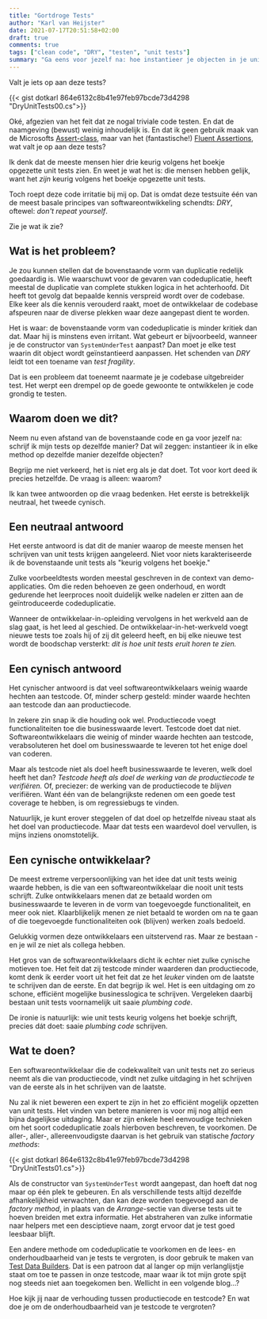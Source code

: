```yaml
---
title: "Gortdroge Tests"
author: "Karl van Heijster"
date: 2021-07-17T20:51:58+02:00
draft: true
comments: true
tags: ["clean code", "DRY", "testen", "unit tests"]
summary: "Ga eens voor jezelf na: hoe instantieer je objecten in je unit tests? Introduceer je veel codeduplicatie over tests heen? Wat zegt dit over je houding tegenover testcode? Is die houding hetzelfde als die tegenover productiecode?"
---
```


Valt je iets op aan deze tests?


{{< gist dotkarl 864e6132c8b41e97feb97bcde73d4298 "DryUnitTests00.cs">}}


Oké, afgezien van het feit dat ze nogal triviale code testen. En dat de naamgeving (bewust) weinig inhoudelijk is. En dat ik geen gebruik maak van de Microsofts [Assert-class](https://docs.microsoft.com/en-us/dotnet/api/microsoft.visualstudio.testtools.unittesting.assert?view=visualstudiosdk-2019), maar van het (fantastische!) [Fluent Assertions](https://fluentassertions.com/), wat valt je op aan deze tests?


Ik denk dat de meeste mensen hier drie keurig volgens het boekje opgezette unit tests zien. En weet je wat het is: die mensen hebben gelijk, want het *zijn* keurig volgens het boekje opgezette unit tests.


Toch roept deze code irritatie bij mij op. Dat is omdat deze testsuite één van de meest basale principes van softwareontwikkeling schendts: *DRY*, oftewel: *don't repeat yourself*.


Zie je wat ik zie?


## Wat is het probleem?


Je zou kunnen stellen dat de bovenstaande vorm van duplicatie redelijk goedaardig is. Wie waarschuwt voor de gevaren van codeduplicatie, heeft meestal de duplicatie van complete stukken logica in het achterhoofd. Dit heeft tot gevolg dat bepaalde kennis verspreid wordt over de codebase. Elke keer als die kennis verouderd raakt, moet de ontwikkelaar de codebase afspeuren naar de diverse plekken waar deze aangepast dient te worden.


Het is waar: de bovenstaande vorm van codeduplicatie is minder kritiek dan dat. Maar hij is minstens even irritant. Wat gebeurt er bijvoorbeeld, wanneer je de constructor van `SystemUnderTest` aanpast? Dan moet je elke test waarin dit object wordt geïnstantieerd aanpassen. Het schenden van *DRY* leidt tot een toename van *test fragility*.


Dat is een probleem dat toeneemt naarmate je je codebase uitgebreider test. Het werpt een drempel op de goede gewoonte te ontwikkelen je code grondig te testen.


## Waarom doen we dit?


Neem nu even afstand van de bovenstaande code en ga voor jezelf na: schrijf ik mijn tests op dezelfde manier? Dat wil zeggen: instantieer ik in elke method op dezelfde manier dezelfde objecten? 


Begrijp me niet verkeerd, het is niet erg als je dat doet. Tot voor kort deed ik precies hetzelfde. De vraag is alleen: waarom?


Ik kan twee antwoorden op die vraag bedenken. Het eerste is betrekkelijk neutraal, het tweede cynisch. 


## Een neutraal antwoord


Het eerste antwoord is dat dit de manier waarop de meeste mensen het schrijven van unit tests krijgen aangeleerd. Niet voor niets karakteriseerde ik de bovenstaande unit tests als "keurig volgens het boekje." 


Zulke voorbeeldtests worden meestal geschreven in de context van demo-applicaties. Om die reden behoeven ze geen onderhoud, en wordt gedurende het leerproces nooit duidelijk welke nadelen er zitten aan de geïntroduceerde codeduplicatie. 


Wanneer de ontwikkelaar-in-opleiding vervolgens in het werkveld aan de slag gaat, is het leed al geschied. De ontwikkelaar-in-het-werkveld voegt nieuwe tests toe zoals hij of zij dit geleerd heeft, en bij elke nieuwe test wordt de boodschap versterkt: *dit is hoe unit tests eruit horen te zien.*


## Een cynisch antwoord


Het cynischer antwoord is dat veel softwareontwikkelaars weinig waarde hechten aan testcode. Of, minder scherp gesteld: minder waarde hechten aan testcode dan aan productiecode.


In zekere zin snap ik die houding ook wel. Productiecode voegt functionaliteiten toe die businesswaarde levert. Testcode doet dat niet. Softwareontwikkelaars die weinig of minder waarde hechten aan testcode, verabsoluteren het doel om businesswaarde te leveren tot het enige doel van coderen.


Maar als testcode niet als doel heeft businesswaarde te leveren, welk doel heeft het dan? *Testcode heeft als doel de werking van de productiecode te verifiëren.* Of, preciezer: de werking van de productiecode te *blijven* verifiëren. Want één van de belangrijkste redenen om een goede test coverage te hebben, is om regressiebugs te vinden. 


Natuurlijk, je kunt erover steggelen of dat doel op hetzelfde niveau staat als het doel van productiecode. Maar dat tests een waardevol doel vervullen, is mijns inziens onomstotelijk.


## Een cynische ontwikkelaar?


De meest extreme verpersoonlijking van het idee dat unit tests weinig waarde hebben, is die van een softwareontwikkelaar die nooit unit tests schrijft. Zulke ontwikkelaars menen dat ze betaald worden om businesswaarde te leveren in de vorm van toegevoegde functionaliteit, en meer ook niet. Klaarblijkelijk menen ze niet betaald te worden om na te gaan of die toegevoegde functionaliteiten ook (blijven) werken zoals bedoeld.


Gelukkig vormen deze ontwikkelaars een uitstervend ras. Maar ze bestaan - en je wil ze niet als collega hebben.


Het gros van de softwareontwikkelaars dicht ik echter niet zulke cynische motieven toe. Het feit dat zij testcode minder waarderen dan productiecode, komt denk ik eerder voort uit het feit dat ze het *leuker* vinden om de laatste te schrijven dan de eerste. En dat begrijp ik wel. Het is een uitdaging om zo schone, efficiënt mogelijke businesslogica te schrijven. Vergeleken daarbij bestaan unit tests voornamelijk uit saaie *plumbing code*.


De ironie is natuurlijk: wie unit tests keurig volgens het boekje schrijft, precies dát doet: saaie *plumbing code* schrijven. 


## Wat te doen?


Een softwareontwikkelaar die de codekwaliteit van unit tests net zo serieus neemt als die van productiecode, vindt net zulke uitdaging in het schrijven van de eerste als in het schrijven van de laatste.


Nu zal ik niet beweren een expert te zijn in het zo efficiënt mogelijk opzetten van unit tests. Het vinden van betere manieren is voor mij nog altijd een bijna dagelijkse uitdaging. Maar er zijn enkele heel eenvoudige technieken om het soort codeduplicatie zoals hierboven beschreven, te voorkomen. De aller-, aller-, allereenvoudigste daarvan is het gebruik van statische *factory methods*:


{{< gist dotkarl 864e6132c8b41e97feb97bcde73d4298 "DryUnitTests01.cs">}}


Als de constructor van `SystemUnderTest` wordt aangepast, dan hoeft dat nog maar op één plek te gebeuren. En als verschillende tests altijd dezelfde afhankelijkheid verwachten, dan kan deze worden toegevoegd aan de *factory method*, in plaats van de *Arrange*-sectie van diverse tests uit te hoeven breiden met extra informatie. Het abstraheren van zulke informatie naar helpers met een desciptieve naam, zorgt ervoor dat je test goed leesbaar blijft.


Een andere methode om codeduplicatie te voorkomen en de lees- en onderhoudbaarheid van je tests te vergroten, is door gebruik te maken van [Test Data Builders](http://natpryce.com/articles/000714.html). Dat is een patroon dat al langer op mijn verlanglijstje staat om toe te passen in onze testcode, maar waar ik tot mijn grote spijt nog steeds niet aan toegekomen ben. Wellicht in een volgende blog...?


Hoe kijk jij naar de verhouding tussen productiecode en testcode? En wat doe je om de onderhoudbaarheid van je testcode te vergroten?
